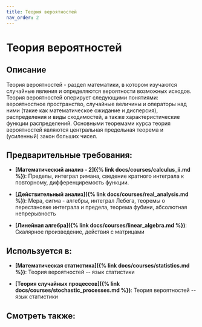 ```yaml
---
title: Теория вероятностей
nav_order: 2
---
```


# Теория вероятностей


## Описание 
Теория вероятностей - раздел математики, в котором изучаются случайные явления и определяются 
вероятности возможных исходов. Теория вероятностей оперирует следующими понятиями: вероятностное 
пространство, случайные величины и операторы над ними (такие как математическое ожидание и дисперсия), 
распределения и виды сходимостей, а также характеристические функции распределений. 
Основными теоремами курса теория вероятностей являются центральная предельная теорема и (усиленный) закон больших чисел.


## Предварительные требования:

- **[Математический анализ - 2]({% link docs/courses/calculus_ii.md %})**: Пределы, интеграл римана, сведение кратного интеграла к повторному, дифференциремость функции. 


- **[Действительный анализ]({% link docs/courses/real_analysis.md %})**: Мера, сигма - алгебры, интеграл Лебега, теоремы о перестановке интеграла и предела, 
теорема фубини, абсолютная непрерывность


- **[Линейная алгебра]({% link docs/courses/linear_algebra.md %})**: Скалярное произведение, действия с матрицами



## Используется в:

- **[Математическая статистика]({% link docs/courses/statistics.md %})**: Теория вероятностей -- язык статистики


- **[Теория случайных процессов]({% link docs/courses/stochastic_processes.md %})**: Теория вероятностей -- язык статистики



## Смотреть также:
